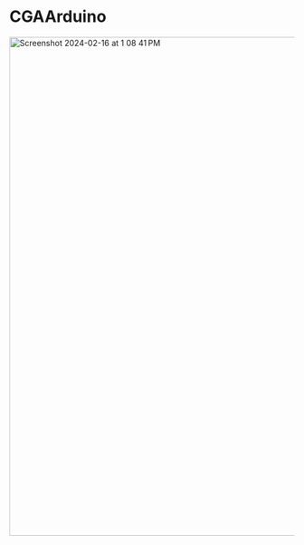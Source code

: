 # CGAArduino
<img width="880" alt="Screenshot 2024-02-16 at 1 08 41 PM" src="https://github.com/livmeraki/CGAArduino/assets/101008862/51f4ddd8-3318-4b5a-82b7-03de16903281">

